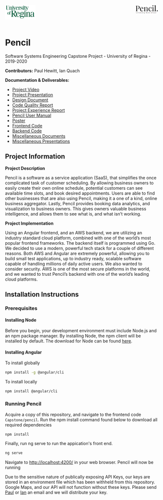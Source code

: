 <p>
  <img align="left" src="/uofr_logo.png" alt="U of R logo" width="20%"/>
  <img align="right" src="/pencil_logo.PNG" alt="Pencil logo" width="15%"/>
</p>

<br/><br/><br/><br/>

# Pencil

Software Systems Engineering Capstone Project - University of Regina - 2019-2020
<br/>

**Contributors:** Paul Hewitt, Ian Quach

**Documentation & Deliverables:**
* [Project Video](https://youtu.be/8dgjCD_Ma-w)
* [Project Presentation](https://github.com/paulhewitt/Capstone/blob/master/Presentations/Pencil%20Presentation.pdf)
* [Design Document](https://github.com/paulhewitt/Capstone/blob/master/Documentation/Pencil%20Design%20Document.pdf)
* [Code Quality Report](https://github.com/paulhewitt/Capstone/blob/master/Documentation/Code%20Quality%20Review%20Report.pdf)
* [Project Experience Report](https://github.com/paulhewitt/Capstone/blob/master/Documentation/Project%20Experience%20Report.pdf)
* [Pencil User Manual](https://github.com/paulhewitt/Capstone/blob/master/Documentation/Pencil%20User%20Manual.pdf)
* [Poster](https://github.com/paulhewitt/Capstone/blob/master/Documentation/Pencil%20Poster.pdf)
* [Frontend Code](https://github.com/paulhewitt/Capstone/tree/master/pencil)
* [Backend Code](https://github.com/paulhewitt/Capstone/tree/master/back/pencilService)
* [Miscellaneous Documents](https://github.com/paulhewitt/Capstone/tree/master/Documentation/Miscellaneous%20Documentation)
* [Miscellaneous Presentations](https://github.com/paulhewitt/Capstone/tree/master/Presentations/Miscellaneous%20Presentations)
      
## Project Information
**Project Description**

Pencil is a software as a service application (SaaS), that simplifies the once complicated task of customer scheduling. By allowing business owners to easily create their own online schedule, potential customers can see available time slots, and book desired appointments. Users are able to find other businesses that are also using Pencil, making it a one of a kind, online business aggregator. Lastly, Pencil provides booking data analytics, and visualization to business owners. This gives owners valuable business intelligence, and allows them to see what is, and what isn’t working.

**Project Implementation**

Using an Angular frontend, and an AWS backend, we are utilizing an industry standard cloud platform, combined with one of the world’s most popular frontend frameworks. The backend itself is programmed using Go. We decided to use a modern, powerful tech stack for a couple of different reasons. Both AWS and Angular are extremely powerful, allowing you to build small test applications, up to industry ready, scalable software capable of handling millions of daily active users. We also wanted to consider security. AWS is one of the most secure platforms in the world, and we wanted to trust Pencil’s backend with one of the world’s leading cloud platforms.

## Installation Instructions

### Prerequisites
#### Installing Node

Before you begin, your development environment must include Node.js and an npm package manager. By installing Node, the npm client will be installed by default. The download for Node can be found [here](https://nodejs.org/en/).

#### Installing Angular

To install globally
```bash
npm install -g @angular/cli
```

To install locally
```bash
npm install @angular/cli
```

### Running Pencil

Acquire a copy of this repository, and navigate to the frontend code `Capstone/pencil`. Run the npm install command found below to download all required dependencies
```bash
npm install
```

Finally, run ng serve to run the appication's front end.
```bash
ng serve
```

Navigate to [http://localhost:4200/](http://localhost:4200/) in your web browser. Pencil will now be running

Due to the sensitive nature of publically exposing API Keys, our keys are stored in an environment file which has been withheld from this repository. Google Maps, and our API will not function without these keys. Please send [Paul](mailto:paul@hewitt.dev?subject=PencilAPI) or [Ian](mailto:quach.ian07@gmail.com?subject=PencilAPI) an email and we will distribute your key.  
